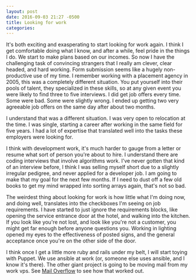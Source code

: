 ```yaml
---
layout: post
date: 2016-09-03 21:27 -0500
title: Looking for work
categories: 
---
```

It's both exciting and exasperating to start looking for work again.
I think I get comfortable doing what I know, and after a while, feel pride in the things
I do. We start to make plans based on our incomes. So now I have the challenging
task of convincing strangers that I really am clever, clear headed, and hard working.
Form submission seems like a hugely non-productive use of my time. I remember
working with a placement agency in 2005, this was a completely different situation. You
put yourself into their pools of talent, they specialized in these skills, so at any given
event you were likely to find three to five interviews. I did get job offers every time.
Some were bad. Some were slightly wrong. I ended up getting two very agreeable job offers on the same day after about two months.

I understand that was a different situation. I was very open to relocation at the time. I
was single, starting a career after working in the same field for five years. I had a lot
of expertise that translated well into the tasks these employers were looking for.

I think with development work, it's much harder to gauge from a letter or resume
what sort of person you're about to hire. I understand there are coding interviews
that involve algorithms work. I've never gotten that kind of an interview before, I think
I was selling myself short due to a slightly irregular pedigree, and never applied for
a developer job. I am going to make that my goal for the next few months. If I need
to dust off a few old books to get my mind wrapped into sorting arrays again, that's
not so bad.

The weirdest thing about looking for work is how little what I'm doing now, and doing well,
translates into the checkboxes I'm seeing on job requirements. I have started to just ignore the requirements blocks, like opening the service entrance door at the hotel, and walking into the kitchen. If you look like you're not lost, and look like you're not a customer,
you might get far enough before anyone questions you.
Working in lighting opened my eyes to the effectiveness of posted signs,
and the general acceptance once you're on the other side of the door.

I think once I get a little more ruby and rails under my belt, I will start toying with Puppet. We use ansible at work (or, someone else uses ansible, and I know it's there). The other giant project is going to be moving mail from my work vps. See [Mail Overflow](/2016/08/21/Mail-Overflow.html) to see how that worked out.